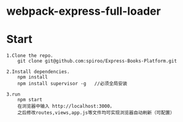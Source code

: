 # webpack-express-full-loader

# Start

    1.Clone the repo.
        git clone git@github.com:spiroo/Express-Books-Platform.git

    2.Install dependencies.
        npm install
        npm install supervisor -g   //必须全局安装

    3.run
        npm start
        在浏览器中输入 http://localhost:3000，
        之后修改routes,views,app.js等文件均可实现浏览器自动刷新（可配置）
